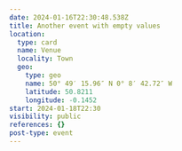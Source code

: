```yaml
---
date: 2024-01-16T22:30:48.538Z
title: Another event with empty values
location:
  type: card
  name: Venue
  locality: Town
  geo:
    type: geo
    name: 50° 49′ 15.96″ N 0° 8′ 42.72″ W
    latitude: 50.8211
    longitude: -0.1452
start: 2024-01-18T22:30
visibility: public
references: {}
post-type: event
---
```

